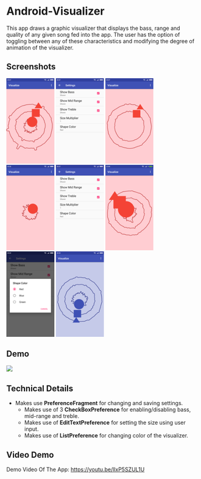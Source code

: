 # Android-Visualizer
This app draws a graphic visualizer that displays the bass, range and quality of any given song fed into the app.
The user has the option of toggling between any of these characteristics and modifying the degree of animation of the visualizer.

## Screenshots
<img src="images/mainactivity.png" width="25%" /> <img src="images/settings.png" width="25%" /> <img src="images/bassremoved.png" width="25%" /> <img src="images/midrangedisabled.png" width="25%" /> <img src="images/settings.png" width="25%" /> <img src="images/increasedsize.png" width="25%" /> <img src="images/settingcolor.png" width="25%" /> <img src="images/bluemainactivity.png" width="25%" />

## Demo
<img src="images/visualizer_demo.gif" width="300" />

## Technical Details
* Makes use **PreferenceFragment** for changing and saving settings.
  * Makes use of 3 **CheckBoxPreference** for enabling/disabling bass, mid-range and treble.
  * Makes use of **EditTextPreference** for setting the size using user input.
  * Makes use of **ListPreference** for changing color of the visualizer.

## Video Demo
Demo Video Of The App: https://youtu.be/llxP5SZUL1U
